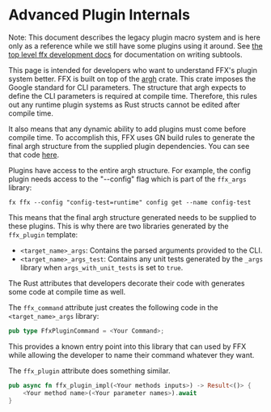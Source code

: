 # Advanced Plugin Internals

Note: This document describes the legacy plugin macro system and is here only
as a reference while we still have some plugins using it around. See
[the top level ffx development docs](/development/tools/ffx/development/README.md)
for documentation on writing subtools.

This page is intended for developers who want to understand FFX's plugin system
better. FFX is built on top of the [argh](https://docs.rs/argh/0.1.3/argh/)
crate. This crate imposes the Google standard for CLI parameters. The structure
that argh expects to define the CLI parameters is required at compile time.
Therefore, this rules out any runtime plugin systems as Rust structs cannot be
edited after compile time.

It also means that any dynamic ability to add plugins must come before compile
time. To accomplish this, FFX uses GN build rules to generate the final argh
structure from the supplied plugin dependencies.  You can see that code
[here](/src/developer/ffx/build/ffx.gni#35).

Plugins have access to the entire argh structure.
For example, the config plugin needs access to the "--config" flag
which is part of the `ffx_args` library:

```posix-terminal
fx ffx --config "config-test=runtime" config get --name config-test
```

This means that the final argh structure generated needs to be supplied to these
plugins. This is why there are two libraries generated by the `ffx_plugin` template:

-   `<target_name>_args`: Contains the parsed arguments provided to the CLI.
-   `<target_name>_args_test`: Contains any unit tests generated by the `_args`
    library when `args_with_unit_tests` is set to `true`.

The Rust attributes that developers decorate their code with generates some code
at compile time as well.

The `ffx_command` attribute just creates the following code in the
`<target_name>_args` library:

```rust
pub type FfxPluginCommand = <Your Command>;
```

This provides a known entry point into this library that can used by FFX while
allowing the developer to name their command whatever they want.

The `ffx_plugin` attribute does something similar.

```rust
pub async fn ffx_plugin_impl(<Your methods inputs>) -> Result<()> {
    <Your method name>(<Your parameter names>).await
}
```
